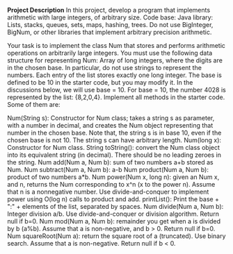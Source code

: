 <b>Project Description</b>
In this project, develop a program that implements arithmetic with large integers, of arbitrary size.
Code base: Java library: Lists, stacks, queues, sets, maps, hashing, trees. Do not use BigInteger, BigNum, or other libraries that implement arbitrary precision arithmetic.

Your task is to implement the class Num that stores and performs arithmetic operations on arbitrarily large integers. You must use the following data structure for representing Num: Array of long integers, where the digits are in the chosen base. In particular, do not use strings to represent the numbers. Each entry of the list stores exactly one long integer. The base is defined to be 10 in the starter code, but you may modify it. In the discussions below, we will use base = 10. For base = 10, the number 4028 is represented by the list: {8,2,0,4}. Implement all methods in the starter code. Some of them are:

Num(String s): Constructor for Num class; takes a string s as parameter, with a number in decimal, and creates the Num object representing that number in the chosen base. Note that, the string s is in base 10, even if the chosen base is not 10. The string s can have arbitrary length.
Num(long x): Constructor for Num class.
String toString(): convert the Num class object into its equivalent string (in decimal). There should be no leading zeroes in the string.
Num add(Num a, Num b): sum of two numbers a+b stored as Num.
Num subtract(Num a, Num b): a-b
Num product(Num a, Num b): product of two numbers a*b.
Num power(Num x, long n): given an Num x, and n, returns the Num corresponding to x^n (x to the power n). Assume that n is a nonnegative number. Use divide-and-conquer to implement power using O(log n) calls to product and add.
printList(): Print the base + ":" + elements of the list, separated by spaces.
Num divide(Num a, Num b): Integer division a/b. Use divide-and-conquer or division algorithm. Return null if b=0.
Num mod(Num a, Num b): remainder you get when a is divided by b (a%b). Assume that a is non-negative, and b > 0. Return null if b=0.
Num squareRoot(Num a): return the square root of a (truncated). Use binary search. Assume that a is non-negative. Return null if b < 0.

